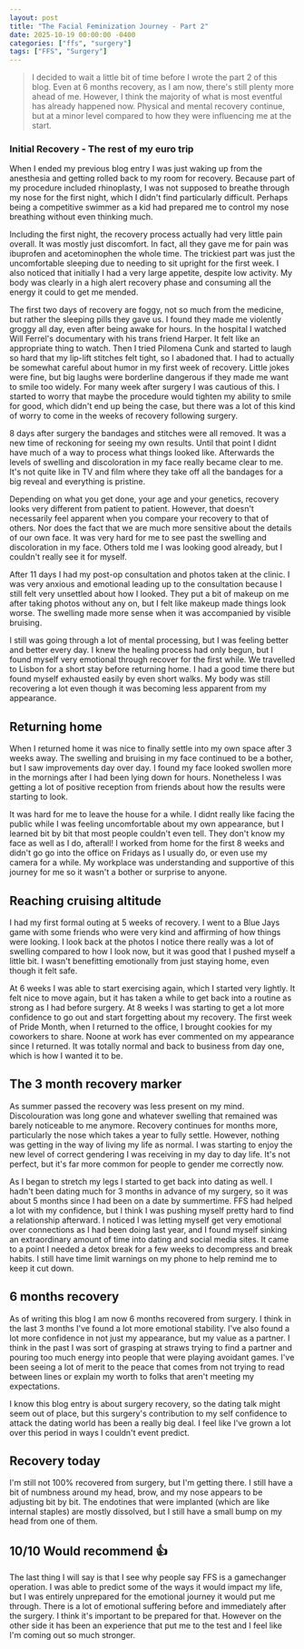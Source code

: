```yaml
---
layout: post
title: "The Facial Feminization Journey - Part 2"
date: 2025-10-19 00:00:00 -0400
categories: ["ffs", "surgery"]
tags: ["FFS", "Surgery"]
---
```


> I decided to wait a little bit of time before I wrote the part 2 of this blog. Even at 6 months recovery, as I am now, there's still plenty more ahead of me. However, I think the majority of what is most eventful has already happened now. Physical and mental recovery continue, but at a minor level compared to how they were influencing me at the start.

### Initial Recovery - The rest of my euro trip

When I ended my previous blog entry I was just waking up from the anesthesia and getting rolled back to my room for recovery. Because part of my procedure included rhinoplasty, I was not supposed to breathe through my nose for the first night, which I didn't find particularly difficult. Perhaps being a competitive swimmer as a kid had prepared me to control my nose breathing without even thinking much.

Including the first night, the recovery process actually had very little pain overall. It was mostly just discomfort. In fact, all they gave me for pain was ibuprofen and acetominophen the whole time. The trickiest part was just the uncomfortable sleeping due to needing to sit upright for the first week. I also noticed that initially I had a very large appetite, despite low activity. My body was clearly in a high alert recovery phase and consuming all the energy it could to get me mended. 

The first two days of recovery are foggy, not so much from the medicine, but rather the sleeping pills they gave us. I found they made me violently groggy all day, even after being awake for hours. In the hospital I watched Will Ferrel's documentary with his trans friend Harper. It felt like an appropriate thing to watch. Then I tried Pilomena Cunk and started to laugh so hard that my lip-lift stitches felt tight, so I abadoned that. I had to actually be somewhat careful about humor in my first week of recovery. Little jokes were fine, but big laughs were borderline dangerous if they made me want to smile too widely. For many week after surgery I was cautious of this. I started to worry that maybe the procedure would tighten my ability to smile for good, which didn't end up being the case, but there was a lot of this kind of worry to come in the weeks of recovery following surgery.

 8 days after surgery the bandages and stitches were all removed. It was a new time of reckoning for seeing my own results. Until that point I didnt have much of a way to process what things looked like. Afterwards the levels of swelling and discoloration in my face really became clear to me. It's not quite like in TV and film where they take off all the bandages for a big reveal and everything is pristine.

Depending on what you get done, your age and your genetics, recovery looks very different from patient to patient. However, that doesn't necessarily feel apparent when you compare your recovery to that of others. Nor does the fact that we are much more sensitive about the details of our own face. It was very hard for me to see past the swelling and discoloration in my face. Others told me I was looking good already, but I couldn't really see it for myself.

After 11 days I had my post-op consultation and photos taken at the clinic. I was very anxious and emotional leading up to the consultation because I still felt very unsettled about how I looked. They put a bit of makeup on me after taking photos without any on, but I felt like makeup made things look worse. The swelling made more sense when it was accompanied by visible bruising.

I still was going through a lot of mental processing, but I was feeling better and better every day. I knew the healing process had only begun, but I found myself very emotional through recover for the first while. We travelled to Lisbon for a short stay before returning home. I had a good time there but found myself exhausted easily by even short walks. My body was still recovering a lot even though it was becoming less apparent from my appearance.

## Returning home
When I returned home it was nice to finally settle into my own space after 3 weeks away. The swelling and bruising in my face continued to be a bother, but I saw improvements day over day. I found my face looked swollen more in the mornings after I had been lying down for hours. Nonetheless I was getting a lot of positive reception from friends about how the results were starting to look.

It was hard for me to leave the house for a while. I didnt really like facing the public while I was feeling uncomfortable about my own appearance, but I learned bit by bit that most people couldn't even tell. They don't know my face as well as I do, afterall! I worked from home for the first 8 weeks and didn't go go into the office on Fridays as I usually do, or even use my camera for a while. My workplace was understanding and supportive of this journey for me so it wasn't a bother or surprise to anyone.

## Reaching cruising altitude
I had my first formal outing at 5 weeks of recovery. I went to a Blue Jays game with some friends who were very kind and affirming of how things were looking.  I look back at the photos I notice there really was a lot of swelling compared to how I look now, but it was good that I pushed myself a little bit. I wasn't benefitting emotionally from just staying home, even though it felt safe.

At 6 weeks I was able to start exercising again, which I started very lightly. It felt nice to move again, but it has taken a while to get back into a routine as strong as I had before surgery. At 8 weeks I was starting to get a lot more confidence to go out and start forgetting about my recovery. The first week of Pride Month, when I returned to the office, I brought cookies for my coworkers to share. Noone at work has ever commented on my appearance since I returned. It was totally normal and back to business from day one, which is how I wanted it to be.

## The 3 month recovery marker

As summer passed the recovery was less present on my mind. Discolouration was long gone and whatever swelling that remained was barely noticeable to me anymore. Recovery continues for months more, particularly the nose which takes a year to fully settle. However, nothing was getting in the way of living my life as normal. I was starting to enjoy the new level of correct gendering I was receiving in my day to day life. It's not perfect, but it's far more common for people to gender me correctly now.

As I began to stretch my legs I started to get back into dating as well. I hadn't been dating much for 3 months in advance of my surgery, so it was about 5 months since I had been on a date by summertime. FFS had helped a lot with my confidence, but I think I was pushing myself pretty hard to find a relationship afterward. I noticed I was letting myself get very emotional over connections as I had been doing last year, and I found myself sinking an extraordinary amount of time into dating and social media sites. It came to a point I needed a detox break for a few weeks to decompress and break habits. I still have time limit warnings on my phone to help remind me to keep it cut down.

## 6 months recovery

As of writing this blog I am now 6 months recovered from surgery. I think in the last 3 months I've found a lot more emotional stability. I've also found a lot more confidence in not just my appearance, but my value as a partner. I think in the past I was sort of grasping at straws trying to find a partner and pouring too much energy into people that were playing avoidant games. I've been seeing a lot of merit to the peace that comes from not trying to read between lines or explain my worth to folks that aren't meeting my expectations.

I know this blog entry is about surgery recovery, so the dating talk might seem out of place, but this surgery's contribution to my self confidence to attack the dating world has been a really big deal. I feel like I've grown a lot over this period in ways I couldn't event predict.

## Recovery today

I'm still not 100% recovered from surgery, but I'm getting there. I still have a bit of numbness around my head, brow, and my nose appears to be adjusting bit by bit. The endotines that were implanted (which are like internal staples) are mostly dissolved, but I still have a small bump on my head from one of them. 

## 10/10 Would recommend 👍

The last thing I will say is that I see why people say FFS is a gamechanger operation. I was able to predict some of the ways it would impact my life, but I was entirely unprepared for the emotional journey it would put me through. There is a lot of emotional suffering before and immediately after the surgery. I think it's important to be prepared for that. However on the other side it has been an experience that put me to the test and I feel like I'm coming out so much stronger.
